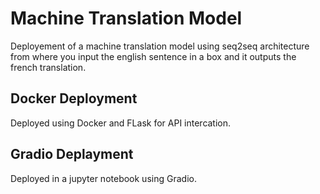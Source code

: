 # Machine Translation Model
Deployement of a machine translation model using seq2seq architecture from where you input the english sentence in a box and it outputs the french translation.

## Docker Deployment
Deployed using Docker and FLask for API intercation.

## Gradio Deplayment
Deployed in a jupyter notebook using Gradio.
